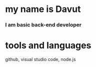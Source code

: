 # my name is Davut





### I am basic back-end developer



# tools and languages
github,
visual studio code,
node.js
